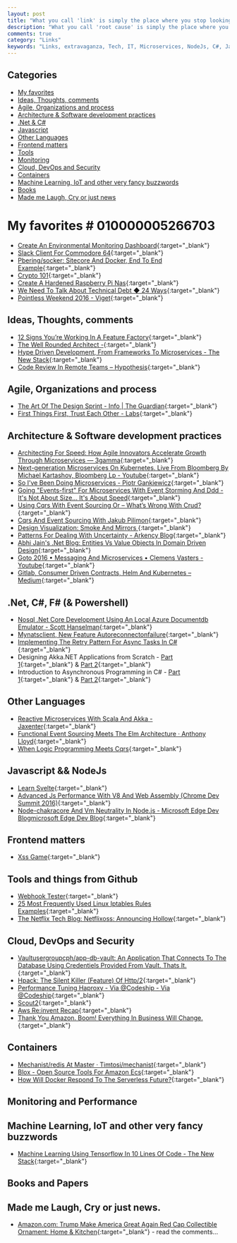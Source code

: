 ```yaml
---
layout: post
title: "What you call 'link' is simply the place where you stop looking any further."
description: "What you call 'root cause' is simply the place where you stop looking any further. - Sidney Dekker"
comments: true
category: "Links"
keywords: "Links, extravaganza, Tech, IT, Microservices, NodeJs, C#, Javascript, Solution architecture"
---
```


## Categories ##
* [My favorites](#favorites)
* [Ideas, Thoughts, comments](#ideas)
* [Agile, Organizations and process](#agile)
* [Architecture & Software development practices](#development)
* [.Net & C#](#net)
* [Javascript](#javascript)
* [Other Languages](#polygloting)
* [Frontend matters](#web)
* [Tools](#tools)
* [Monitoring](#monitoring)
* [Cloud, DevOps and Security](#devops)
* [Containers](#containers)
* [Machine Learning, IoT and other very fancy buzzwords](#iot)
* [Books](#books)
* [Made me Laugh, Cry or just news](#news)

# My favorites<a name="favorites"></a> #  010000005266703
* [Create An Environmental Monitoring Dashboard](http://blog.alexellis.io/environmental-monitoring-dashboard/){:target="_blank"}
* [Slack Client For Commodore 64](http://1amstudios.com/2016/11/27/c64-slack-client/){:target="_blank"}
* [Pbering/socker: Sitecore And Docker, End To End Example](https://github.com/pbering/Socker){:target="_blank"}
* [Crypto 101](https://www.crypto101.io/){:target="_blank"}
* [Create A Hardened Raspberry Pi Nas](http://blog.alexellis.io/hardened-raspberry-pi-nas/){:target="_blank"}
* [We Need To Talk About Technical Debt ◆ 24 Ways](https://24ways.org/2016/we-need-to-talk-about-technical-debt/){:target="_blank"}
* [Pointless Weekend 2016 - Viget](https://www.viget.com/articles/pointless-weekend-2016){:target="_blank"}

## Ideas, Thoughts, comments <a name="ideas"></a> ##
* [12 Signs You’re Working In A Feature Factory](https://hackernoon.com/12-signs-youre-working-in-a-feature-factory-44a5b938d6a2?__s=amwwwz5judsp1dsfgko7#.iuengvwfs){:target="_blank"}
* [The Well Rounded Architect -](https://www.thekua.com/atwork/2016/11/the-well-rounded-architect/?__s=amwwwz5judsp1dsfgko7){:target="_blank"}
* [Hype Driven Development, From Frameworks To Microservices - The New Stack](http://thenewstack.io/programmers-react-warning-hype-driven-development/){:target="_blank"}
* [Code Review In Remote Teams – Hypothesis](https://hypothes.is/blog/code-review-in-remote-teams/){:target="_blank"}

## Agile, Organizations and process<a name="agile"></a> ##
* [The Art Of The Design Sprint - Info | The Guardian](https://www.theguardian.com/info/developer-blog/2016/dec/02/the-art-of-the-design-sprint){:target="_blank"}
* [First Things First, Trust Each Other - Labs](https://labs.spotify.com/2016/12/05/first-things-first-trust-each-other/){:target="_blank"}

## Architecture & Software development practices <a name="development"></a> ##
* [Architecting For Speed: How Agile Innovators Accelerate Growth Through Microservices — 3gamma](http://3gamma.com/insights/architecting-speed-agile-innovators-accelerate-growth-microservices/){:target="_blank"}
* [Next-generation Microservices On Kubernetes. Live From Bloomberg By Michael Kartashov, Bloomberg Lp - Youtube](https://www.youtube.com/watch?v=FBKNyP1OQx0){:target="_blank"}
* [So I’ve Been Doing Microservices - Piotr Gankiewicz](http://piotrgankiewicz.com/2016/11/28/so-ive-been-doing-microservices/){:target="_blank"}
* [Going "Events-first" For Microservices With Event Storming And Ddd - It's Not About Size... It's About Speed](http://www.russmiles.com/essais/going-events-first-for-microservices-with-event-storming-and-ddd?__s=amwwwz5judsp1dsfgko7){:target="_blank"}
* [Using Cqrs With Event Sourcing Or – What’s Wrong With Crud?](http://blog.softmemes.com/2016/11/12/using-cqrs-with-event-sourcing/?__s=amwwwz5judsp1dsfgko7){:target="_blank"}
* [Cqrs And Event Sourcing With Jakub Pilimon](https://spring.io/blog/2016/11/08/cqrs-and-event-sourcing-with-jakub-pilimon?__s=amwwwz5judsp1dsfgko7){:target="_blank"}
* [Design Visualization: Smoke And Mirrors ](http://www.slideshare.net/RufM/design-visualization-smoke-and-mirrors-slides-55822413?__s=amwwwz5judsp1dsfgko7){:target="_blank"}
* [Patterns For Dealing With Uncertainty - Arkency Blog](http://blog.arkency.com/2016/12/techniques-for-dealing-with-uncertainity/){:target="_blank"}
* [Abhi Jain's .Net Blog: Entities Vs Value Objects In Domain Driven Design](http://www.abhijainsblog.com/2016/12/entities-vs-value-objects-in-domain-driven-design.html){:target="_blank"}
* [Goto 2016 • Messaging And Microservices • Clemens Vasters - Youtube](https://www.youtube.com/watch?v=rXi5CLjIQ9k){:target="_blank"}
* [Gitlab, Consumer Driven Contracts, Helm And Kubernetes – Medium](https://medium.com/@enxebre/gitlab-consumer-driven-contracts-helm-and-kubernetes-b7235a60a1cb#.rnc38lxaz){:target="_blank"}

## **.Net, C#, F# (& Powershell)**  <a name="net"></a> ##
* [Nosql .Net Core Development Using An Local Azure Documentdb Emulator - Scott Hanselman](http://www.hanselman.com/blog/NoSQLNETCoreDevelopmentUsingAnLocalAzureDocumentDBEmulator.aspx){:target="_blank"}
* [Mynatsclient, New Feature Autoreconnectonfailure](http://danielwertheim.se/mynatsclient-new-feature-autoreconnectonfailure/){:target="_blank"}
* [Implementing The Retry Pattern For Async Tasks In C#](https://alastaircrabtree.com/implementing-the-retry-pattern-for-async-tasks-in-c/){:target="_blank"}
* Designing Akka.NET Applications from Scratch - [Part 1](https://petabridge.com/blog/akkadotnet-application-design-part1/){:target="_blank"} & [Part 2](https://petabridge.com/blog/akkadotnet-application-design-part2/){:target="_blank"}
* Introduction to Asynchronous Programming in C# - [Part 1](https://www.youtube.com/watch?v=zPCUgEg2l2A){:target="_blank"} & [Part 2](http://www.jeremykruer.com/introduction-to-asynchronous-programming-in-c-part-2/){:target="_blank"}

## Other Languages  <a name="polygloting"></a> ##
* [Reactive Microservices With Scala And Akka - Jaxenter](https://jaxenter.com/reactive-microservices-scala-akka-130360.html){:target="_blank"}
* [Functional Event Sourcing Meets The Elm Architecture · Anthony Lloyd](https://anthonylloyd.github.io/blog/2016/11/27/event-sourcing?__s=amwwwz5judsp1dsfgko7){:target="_blank"}
* [When Logic Programming Meets Cqrs](https://hackernoon.com/when-logic-programming-meets-cqrs-1137ab2a5f86?__s=amwwwz5judsp1dsfgko7#.id8ox7vtw){:target="_blank"}

## Javascript && NodeJs <a name="javascript"></a><a name="nodejs"></a> ##
* [Learn Svelte](https://svelte.technology/guide){:target="_blank"}
* [Advanced Js Performance With V8 And Web Assembly (Chrome Dev Summit 2016)](https://www.youtube.com/watch?v=PvZdTZ1Nl5o){:target="_blank"}
* [Node-chakracore And Vm Neutrality In Node.js - Microsoft Edge Dev Blogmicrosoft Edge Dev Blog](https://blogs.windows.com/msedgedev/2016/11/29/node-chakracore-vm-neutrality/?WT.mc_id=DX_MVP4025064#ezQyXiIOv4hTQP0S.97){:target="_blank"}

## Frontend matters <a name="web"></a> ##
* [Xss Game](https://xss-game.appspot.com/){:target="_blank"}

## Tools and things from Github <a name="tools"></a> ##
* [Webhook Tester](http://webhook.site/#/550a3440-db49-4944-8ae5-f1422b80e0a2){:target="_blank"}
* [25 Most Frequently Used Linux Iptables Rules Examples](https://gist.github.com/virtualstaticvoid/1024546){:target="_blank"}
* [The Netflix Tech Blog: Netflixoss: Announcing Hollow](http://techblog.netflix.com/2016/12/netflixoss-announcing-hollow.html){:target="_blank"}

## Cloud, DevOps and Security<a name="devops"></a> ##
* [Vaultusergroupcph/app-db-vault: An Application That Connects To The Database Using Credentiels Provided From Vault. Thats It.](https://github.com/VaultUserGroupCPH/app-db-vault){:target="_blank"}
* [Hpack: The Silent Killer (Feature) Of Http/2](https://blog.cloudflare.com/hpack-the-silent-killer-feature-of-http-2/){:target="_blank"}
* [Performance Tuning Haproxy - Via @Codeship - Via @Codeship](https://blog.codeship.com/performance-tuning-haproxy/){:target="_blank"}
* [Scout2](https://nccgroup.github.io/Scout2/){:target="_blank"}
* [Aws Re:invent Recap](https://www.infoq.com/news/2016/12/aws-reinvent-recap){:target="_blank"}
* [Thank You Amazon. Boom! Everything In Business Will Change.](https://hackernoon.com/building-a-business-from-a-great-idea-some-future-monday-42ba794fdae5#.lu2hbj1da){:target="_blank"}

## Containers <a name="containers"></a> ##
* [Mechanist/redis At Master · Timtosi/mechanist](https://github.com/TimTosi/mechanist/tree/master/redis){:target="_blank"}
* [Blox - Open Source Tools For Amazon Ecs](https://blox.github.io/){:target="_blank"}
* [How Will Docker Respond To The Serverless Future?](http://blog.contino.io/blog/docker-develops-built-in-orchestration){:target="_blank"}

## Monitoring and Performance <a name="monitoring"></a> ##

## Machine Learning, IoT and other very fancy buzzwords <a name="iot"></a> ##
* [Machine Learning Using Tensorflow In 10 Lines Of Code - The New Stack](http://thenewstack.io/machine-learning-10-lines-code/){:target="_blank"}

## Books and Papers<a name="books"></a> ##

## Made me Laugh, Cry or just news. <a name="news"></a> ##
* [Amazon.com: Trump Make America Great Again Red Cap Collectible Ornament: Home & Kitchen](https://www.amazon.com/dp/B01N67D8HO?tag=selectallsite-20){:target="_blank"} - read the comments...